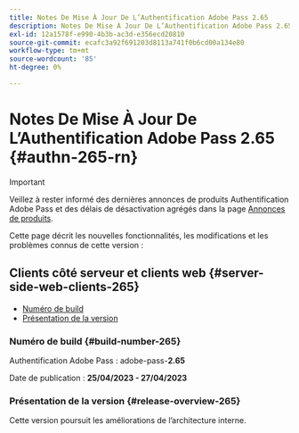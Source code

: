 ```yaml
---
title: Notes De Mise À Jour De L’Authentification Adobe Pass 2.65
description: Notes De Mise À Jour De L’Authentification Adobe Pass 2.65
exl-id: 12a1578f-e990-4b3b-ac3d-e356ecd20810
source-git-commit: ecafc3a92f691203d8113a741f0b6cd00a134e80
workflow-type: tm+mt
source-wordcount: '85'
ht-degree: 0%

---
```


# Notes De Mise À Jour De L’Authentification Adobe Pass 2.65 {#authn-265-rn}

>[!IMPORTANT]
>
> Veillez à rester informé des dernières annonces de produits Authentification Adobe Pass et des délais de désactivation agrégés dans la page [Annonces de produits](/help/authentication/product-announcements.md).

Cette page décrit les nouvelles fonctionnalités, les modifications et les problèmes connus de cette version :

## Clients côté serveur et clients web {#server-side-web-clients-265}

* [Numéro de build](#build-number-265)
* [Présentation de la version](#release-overview-265)

### Numéro de build {#build-number-265}

Authentification Adobe Pass : adobe-pass-**2.65**

Date de publication : **25/04/2023 - 27/04/2023**

### Présentation de la version {#release-overview-265}

Cette version poursuit les améliorations de l’architecture interne.
